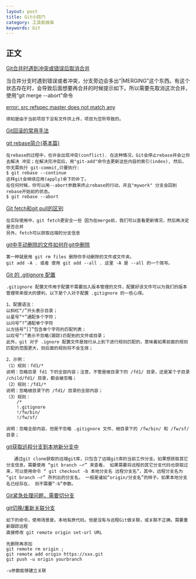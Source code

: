 ```yaml
---
layout: post
title: Git小窍门
category: 工具和效率
keywords: Git
---
```


## 正文

[Git合并时遇到冲突或错误后取消合并](https://www.cnblogs.com/luyuefeng/p/8341705.html)

当合并分支时遇到错误或者冲突，分支旁边会多出“|MERGING”这个东西。有这个状态存在时，会导致后面想要再合并的时候提示如下。所以需要先取消这次合并，使用“git merge --abort”命令

[error: src refspec master does not match any](http://www.crifan.com/git_push_error_src_refspec_master_does_not_match_any/)

	得知是由于当前项目下没有文件供上传，项目为空所导致的。


[Git回滚的常用手法](http://hittyt.iteye.com/blog/1961386)


[ git rebase简介(基本篇)](http://blog.csdn.net/hudashi/article/details/7664631/)
	
	在rebase的过程中，也许会出现冲突(conflict). 在这种情况，Git会停止rebase并会让你去解决 冲突；在解决完冲突后，用"git-add"命令去更新这些内容的索引(index), 然后，你无需执行 git-commit,只要执行:
	$ git rebase --continue
	这样git会继续应用(apply)余下的补丁。
	在任何时候，你可以用--abort参数来终止rebase的行动，并且"mywork" 分支会回到rebase开始前的状态。
	$ git rebase --abort

[ Git fetch和git pull的区别](http://blog.csdn.net/hudashi/article/details/7664457)

	在实际使用中，git fetch更安全一些 因为在merge前，我们可以查看更新情况，然后再决定是否合并
	另外，fetch可以获取远端的分支信息

[ git中手动删除的文件如何在git中删除](http://blog.csdn.net/xiaoyuanzhiying/article/details/44085135)

	第一种就是用 git rm files 删除你手动删除的文件或文件夹。
	git add -A . 或者 使用 git add --all . 这里 -A 是 --all 的一个简写。

[Git 的 .gitignore 配置](http://www.cnblogs.com/haiq/archive/2012/12/26/2833746.html)

	
	.gitignore 配置文件用于配置不需要加入版本管理的文件，配置好该文件可以为我们的版本管理带来很大的便利，以下是个人对于配置 .gitignore 的一些心得。

	1、配置语法：
	以斜杠“/”开头表示目录；
	以星号“*”通配多个字符；
	以问号“?”通配单个字符
	以方括号“[]”包含单个字符的匹配列表；
	以叹号“!”表示不忽略(跟踪)匹配到的文件或目录；
	此外，git 对于 .ignore 配置文件是按行从上到下进行规则匹配的，意味着如果前面的规则匹配的范围更大，则后面的规则将不会生效；

	2、示例：
	（1）规则：fd1/*
	说明：忽略目录 fd1 下的全部内容；注意，不管是根目录下的 /fd1/ 目录，还是某个子目录 /child/fd1/ 目录，都会被忽略；
	（2）规则：/fd1/*
	说明：忽略根目录下的 /fd1/ 目录的全部内容；
	（3）规则：
		/*
		!.gitignore
		!/fw/bin/
		!/fw/sf/

	说明：忽略全部内容，但是不忽略 .gitignore 文件、根目录下的 /fw/bin/ 和 /fw/sf/ 目录；




[git获取远程分支到本地新分支中](http://yuxu9710108.blog.163.com/blog/static/23751534201111644755138/)

	   通过git clone获取的远端git库，只包含了远端git库的当前工作分支。如果想获取其它分支信息，需要使用 “git branch –r” 来查看， 如果需要将远程的其它分支代码也获取过来，可以使用命令 “ git checkout -b 本地分支名 远程分支名”，其中，远程分支名为 “git branch –r” 所列出的分支名， 一般是诸如“origin/分支名”的样子。如果本地分支名已经存在， 则不需要“-b”参数。

[Git紧急处理问题，需要切分支](http://www.cnblogs.com/wangkongming/p/5291513.html)


[git切换/重新关联分支](http://blog.csdn.net/kittyboy0001/article/details/48102433)

	如下的命令，使用场景是，本地有原代码，但是没有与远程Git做关联，或关联不正确，需要重新跟踪远程
	直接修改 git remote origin set-url URL 
	
	先删除再添加	
	git remote rm origin ; 
	git remote add origin https://xxx.git 
	git push -u origin yourbranch  

	-u参数能够建立关联